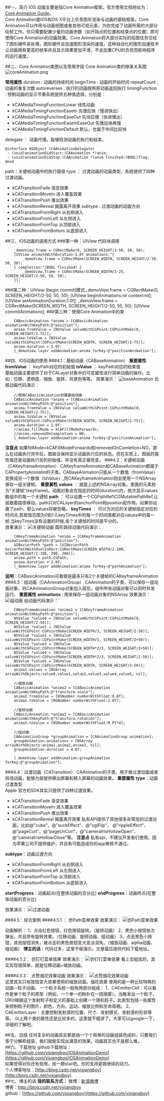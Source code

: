 ##一、简介
IOS 动画主要是指Core Animation框架。官方使用文档地址为：[Core Animation Guide](https://developer.apple.com/library/ios/documentation/Cocoa/Conceptual/CoreAnimation_guide/Introduction/Introduction.html)。<br/>Core Animation是IOS和OS X平台上负责图形渲染与动画的基础框架。Core Animation可以作用与动画视图或者其他可视元素，为你完成了动画所需的大部分绘帧工作。你只需要配置少量的动画参数（如开始点的位置和结束点的位置）即可使用Core Animation的动画效果。Core Animation将大部分实际的绘图任务交给了图形硬件来处理，图形硬件会加速图形渲染的速度。这种自动化的图形加速技术让动画拥有更高的帧率并且显示效果更加平滑，不会加重CPU的负担而影响程序的运行速度。

##二、Core Animation类图以及常用字段
Core Animation类的继承关系图
![coreAnimation.png](http://img.my.csdn.net/uploads/201507/23/1437617562_3190.png)

**常用属性**
duration : 动画的持续时间
beginTime : 动画的开始时间
repeatCount : 动画的重复次数
autoreverses : 执行的动画按照原动画返回执行
timingFunction : 控制动画的显示节奏系统提供五种值选择，分别是：

- kCAMediaTimingFunctionLinear 线性动画
- kCAMediaTimingFunctionEaseIn 先慢后快（慢进快出）
- kCAMediaTimingFunctionEaseOut 先块后慢（快进慢出）
- kCAMediaTimingFunctionEaseInEaseOut 先慢后快再慢
- kCAMediaTimingFunctionDefault 默认，也属于中间比较快

delegate ： 动画代理。能够检测动画的执行和结束。

```
@interface NSObject (CAAnimationDelegate)
 - (void)animationDidStart:(CAAnimation *)anim;
 - (void)animationDidStop:(CAAnimation *)anim finished:(BOOL)flag;
@end
```
path：关键帧动画中的执行路径
type  ： 过渡动画的动画类型，系统提供了四种过渡动画。
 - kCATransitionFade   渐变效果
 - kCATransitionMoveIn  进入覆盖效果
 - kCATransitionPush  推出效果
 - kCATransitionReveal   揭露离开效果
subtype : 过渡动画的动画方向
 - kCATransitionFromRight   从右侧进入
 - kCATransitionFromLeft    从左侧进入
 - kCATransitionFromTop  从顶部进入
 - kCATransitionFromBottom  从底部进入

##三、IOS动画的调用方式
###第一种：UIView 代码块调用

```
    _demoView.frame = CGRectMake(0, SCREEN_HEIGHT/2-50, 50, 50);
    [UIView animateWithDuration:1.0f animations:^{
        _demoView.frame = CGRectMake(SCREEN_WIDTH, SCREEN_HEIGHT/2-50, 50, 50);
    } completion:^(BOOL finished) {
        _demoView.frame = CGRectMake(SCREEN_WIDTH/2-25, SCREEN_HEIGHT/2-50, 50, 50);
    }];
```
###第二种：UIView [begin commit]模式
    _demoView.frame = CGRectMake(0, SCREEN_HEIGHT/2-50, 50, 50);
    [UIView beginAnimations:nil context:nil];
    [UIView setAnimationDuration:1.0f];
    _demoView.frame = CGRectMake(SCREEN_WIDTH, SCREEN_HEIGHT/2-50, 50, 50);
    [UIView commitAnimations];
###第三种：使用Core Animation中的类

```
    CABasicAnimation *anima = [CABasicAnimation animationWithKeyPath:@"position"];
    anima.fromValue = [NSValue valueWithCGPoint:CGPointMake(0, SCREEN_HEIGHT/2-75)];
    anima.toValue = [NSValue valueWithCGPoint:CGPointMake(SCREEN_WIDTH, SCREEN_HEIGHT/2-75)];
    anima.duration = 1.0f;
    [_demoView.layer addAnimation:anima forKey:@"positionAnimation"];
```
##四、IOS动画的使用
###4.1：基础动画（CABaseAnimation）
**重要属性**
**fromValue** ： keyPath对应的初始值
**toValue** ： keyPath对应的结束值<br/>
基础动画主要提供了对于CALayer对象中的可变属性进行简单动画的操作。比如：位移、透明度、缩放、旋转、背景色等等。
效果演示：
![baseAnimation](http://img.my.csdn.net/uploads/201507/23/1437633205_7098.gif)
位移动画代码演示：

```
    //使用CABasicAnimation创建基础动画
    CABasicAnimation *anima = [CABasicAnimation animationWithKeyPath:@"position"];
    anima.fromValue = [NSValue valueWithCGPoint:CGPointMake(0, SCREEN_HEIGHT/2-75)];
    anima.toValue = [NSValue valueWithCGPoint:CGPointMake(SCREEN_WIDTH, SCREEN_HEIGHT/2-75)];
    anima.duration = 1.0f;
    //anima.fillMode = kCAFillModeForwards;
    //anima.removedOnCompletion = NO;
    [_demoView.layer addAnimation:anima forKey:@"positionAnimation"];
```
**注意点**
如果fillMode=kCAFillModeForwards和removedOnComletion=NO，那么在动画执行完毕后，图层会保持显示动画执行后的状态。但在实质上，图层的属性值还是动画执行前的初始值，并没有真正被改变。
###4.2：关键帧动画（CAKeyframeAnimation）
CAKeyframeAnimation和CABaseAnimation都属于CAPropertyAnimatin的子类。CABaseAnimation只能从一个数值（fromValue）变换成另一个数值（toValue）,而CAKeyframeAnimation则会使用一个NSArray保存一组关键帧。
**重要属性**
**values**  ：  就是上述的NSArray对象。里面的元素称为”关键帧”(keyframe)。动画对象会在指定的时间(duration)内，依次显示values数组中的每一个关键帧
**path**  ：  可以设置一个CGPathRef\CGMutablePathRef,让层跟着路径移动。path只对CALayer的anchorPoint和position起作用。如果你设置了path，那么values将被忽略。
**keyTimes**  ：  可以为对应的关键帧指定对应的时间点,其取值范围为0到1.0,keyTimes中的每一个时间值都对应values中的每一帧.当keyTimes没有设置的时候,各个关键帧的时间是平分的。<br/>
效果演示：
![关键帧动画](http://img.my.csdn.net/uploads/201507/23/1437633206_1436.gif)
圆形路径动画代码演示：

```
    CAKeyframeAnimation *anima = [CAKeyframeAnimation animationWithKeyPath:@"position"];
    UIBezierPath *path = [UIBezierPath bezierPathWithOvalInRect:CGRectMake(SCREEN_WIDTH/2-100, SCREEN_HEIGHT/2-100, 200, 200)];
    anima.path = path.CGPath;
    anima.duration = 2.0f;
    [_demoView.layer addAnimation:anima forKey:@"pathAnimation"];
```
**说明**：CABasicAnimation可看做是最多只有2个关键帧的CAKeyframeAnimation<br/>
###4.3：组动画（CAAnimationGroup）
CAAnimation的子类，可以保存一组动画对象，将CAAnimationGroup对象加入层后，组中所有动画对象可以同时并发运行。
**重要属性**
**animations** : 用来保存一组动画对象的NSArray
效果演示：
![组动画](http://img.my.csdn.net/uploads/201507/23/1437633206_5730.gif)
组动画代码演示：

```
    CAKeyframeAnimation *anima1 = [CAKeyframeAnimation animationWithKeyPath:@"position"];
    NSValue *value0 = [NSValue valueWithCGPoint:CGPointMake(0, SCREEN_HEIGHT/2-50)];
    NSValue *value1 = [NSValue valueWithCGPoint:CGPointMake(SCREEN_WIDTH/3, SCREEN_HEIGHT/2-50)];
    NSValue *value2 = [NSValue valueWithCGPoint:CGPointMake(SCREEN_WIDTH/3, SCREEN_HEIGHT/2+50)];
    NSValue *value3 = [NSValue valueWithCGPoint:CGPointMake(SCREEN_WIDTH*2/3, SCREEN_HEIGHT/2+50)];
    NSValue *value4 = [NSValue valueWithCGPoint:CGPointMake(SCREEN_WIDTH*2/3, SCREEN_HEIGHT/2-50)];
    NSValue *value5 = [NSValue valueWithCGPoint:CGPointMake(SCREEN_WIDTH, SCREEN_HEIGHT/2-50)];
    anima1.values = [NSArray arrayWithObjects:value0,value1,value2,value3,value4,value5, nil];
    
    //缩放动画
    CABasicAnimation *anima2 = [CABasicAnimation animationWithKeyPath:@"transform.scale"];
    anima2.fromValue = [NSNumber numberWithFloat:0.8f];
    anima2.toValue = [NSNumber numberWithFloat:2.0f];
    
    //旋转动画
    CABasicAnimation *anima3 = [CABasicAnimation animationWithKeyPath:@"transform.rotation"];
    anima3.toValue = [NSNumber numberWithFloat:M_PI*4];
    
    //组动画
    CAAnimationGroup *groupAnimation = [CAAnimationGroup animation];
    groupAnimation.animations = [NSArray arrayWithObjects:anima1,anima2,anima3, nil];
    groupAnimation.duration = 4.0f;
    
    [_demoView.layer addAnimation:groupAnimation forKey:@"groupAnimation"];
```
###4.4：过渡动画（CATransition）
CAAnimation的子类，用于做过渡动画或者转场动画，能够为层提供移出屏幕和移入屏幕的动画效果。
**重要属性**
**type**：动画过渡类型<br/>
Apple 官方的SDK其实只提供了四种过渡效果。 
- kCATransitionFade   渐变效果
 - kCATransitionMoveIn  进入覆盖效果
 - kCATransitionPush  推出效果
 - kCATransitionReveal   揭露离开效果
 私有API提供了其他很多非常炫的过渡动画，比如@"cube"、@"suckEffect"、@"oglFlip"、 @"rippleEffect"、@"pageCurl"、@"pageUnCurl"、@"cameraIrisHollowOpen"、@"cameraIrisHollowClose"等。
 **注意点**
 私有api，不建议开发者们使用。因为苹果公司不提供维护，并且有可能造成你的app审核不通过。
 
**subtype**：动画过渡方向

 - kCATransitionFromRight   从右侧进入
 - kCATransitionFromLeft    从左侧进入
 - kCATransitionFromTop  从顶部进入
 - kCATransitionFromBottom  从底部进入

**startProgress**：动画起点(在整体动画的百分比)
**endProgress**：动画终点(在整体动画的百分比)

效果演示：
![过渡动画](http://img.my.csdn.net/uploads/201507/23/1437633231_2716.gif)

###4.5：综合案例
####4.5.1 ： 仿Path菜单效果
效果演示：
![仿Path菜单效果](http://img.my.csdn.net/uploads/201507/23/1437635877_5788.gif)

动画解析：
1、点击红色按钮，红色按钮旋转。（旋转动画）
2、黑色小按钮依次弹出，并且带有旋转效果。（位移动画、旋转动画、组动画）
3、点击黑色小按钮，其他按钮消失，被点击的黑色按钮变大变淡消失。（缩放动画、alpha动画、组动画）
**博主的话**：代码过多，这里不做演示。文章最后提供代码下载地址。

####4.5.2： 仿钉钉菜单效果
效果演示：
![仿钉钉菜单效果](http://img.my.csdn.net/uploads/201507/23/1437633205_7266.gif)
看上去挺炫的，其实实现很简单，就是位移动画+缩放动画。

####4.5.3： 点赞烟花效果动画
效果演示：
![点赞烟花效果动画](http://img.my.csdn.net/uploads/201507/23/1437633205_2517.gif)<br/>
这里其实只有按钮变大效果使用的缩放动画。烟花效果 使用的是一种比较特殊的动画--粒子动画。
一个粒子系统一般有两部分组成：
1、CAEmitterCell：可以看作是单个粒子的原型（例如，一个单一的粉扑在一团烟雾）。当散发出一个粒子，UIKit根据这个发射粒子和定义的基础上创建一个随机粒子。此原型包括一些属性来控制粒子的图片，颜色，方向，运动，缩放比例和生命周期。
2、CAEmitterLayer：主要控制发射源的位置、尺寸、发射模式、发射源的形状等等。
以上两个类的属性还是比较多的，这里就不细讲了。大家可以google一下，详细的了解吧。

##五、总结
任何复杂的动画其实都是由一个个简单的动画组装而成的，只要我们善于分解和组装，我们就能实现出满意的效果。动画其实也不是那么难。
<br/>
##六、下载地址
github下载地址：[https://github.com/yixiangboy/IOSAnimationDemo](https://github.com/yixiangboy/IOSAnimationDemo)<br/>
如果觉得对你还有些用，给一颗star吧。你的支持是我继续的动力。<br/>
个人博客地址：[http://blog.csdn.net/yixiangboy](http://blog.csdn.net/yixiangboy)
<br/>
##七、博主的话
**我的联系方式：**
微博：[新浪微博](http://weibo.com/5612984599/profile?topnav=1&wvr=6)<br>
博客：[http://blog.csdn.net/yixiangboy ](http://blog.csdn.net/yixiangboy)<br>
github：[https://github.com/yixiangboy](https://github.com/yixiangboy)<br>
